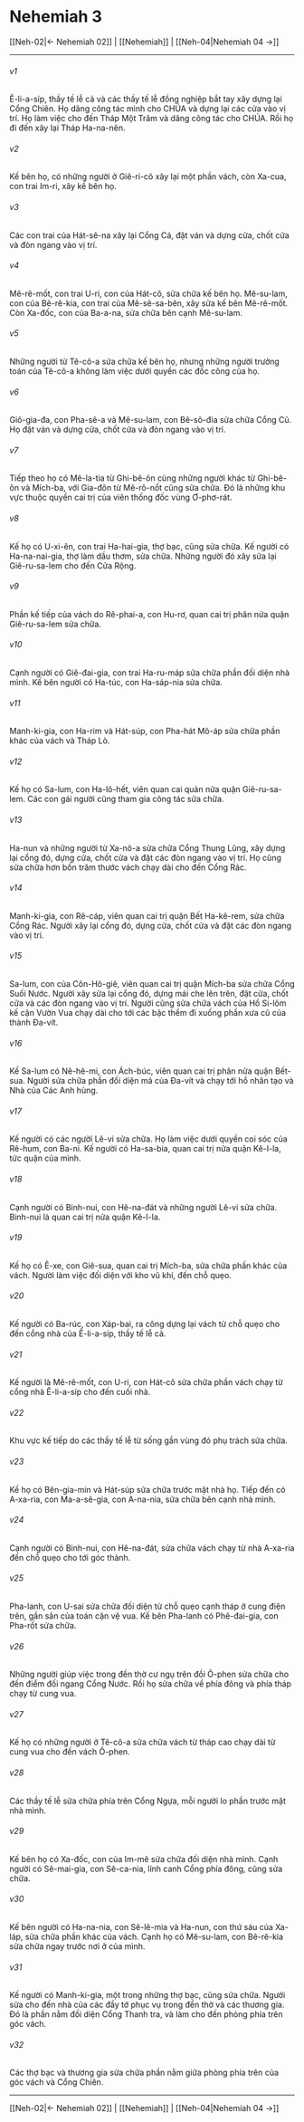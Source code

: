 # Nehemiah 3

[[Neh-02|← Nehemiah 02]] | [[Nehemiah]] | [[Neh-04|Nehemiah 04 →]]
***



###### v1 
Ê-li-a-síp, thầy tế lễ cả và các thầy tế lễ đồng nghiệp bắt tay xây dựng lại Cổng Chiên. Họ dâng công tác mình cho CHÚA và dựng lại các cửa vào vị trí. Họ làm việc cho đến Tháp Một Trăm và dâng công tác cho CHÚA. Rồi họ đi đến xây lại Tháp Ha-na-nên. 

###### v2 
Kế bên họ, có những người ở Giê-ri-cô xây lại một phần vách, còn Xa-cua, con trai Im-ri, xây kế bên họ. 

###### v3 
Các con trai của Hát-sê-na xây lại Cổng Cá, đặt ván và dựng cửa, chốt cửa và đòn ngang vào vị trí. 

###### v4 
Mê-rê-mốt, con trai U-ri, con của Hát-cô, sửa chữa kế bên họ. Mê-su-lam, con của Bê-rê-kia, con trai của Mê-sê-sa-bên, xây sửa kế bên Mê-rê-mốt. Còn Xa-đốc, con của Ba-a-na, sửa chữa bên cạnh Mê-su-lam. 

###### v5 
Những người từ Tê-cô-a sửa chữa kế bên họ, nhưng những người trưởng toán của Tê-cô-a không làm việc dưới quyền các đốc công của họ. 

###### v6 
Giô-gia-đa, con Pha-sê-a và Mê-su-lam, con Bê-sô-đia sửa chữa Cổng Cũ. Họ đặt ván và dựng cửa, chốt cửa và đòn ngang vào vị trí. 

###### v7 
Tiếp theo họ có Mê-la-tia từ Ghi-bê-ôn cùng những người khác từ Ghi-bê-ôn và Mích-ba, với Gia-đôn từ Mê-rô-nốt cũng sửa chữa. Đó là những khu vực thuộc quyền cai trị của viên thống đốc vùng Ơ-phơ-rát. 

###### v8 
Kế họ có U-xi-ên, con trai Ha-hai-gia, thợ bạc, cũng sửa chữa. Kế người có Ha-na-nai-gia, thợ làm dầu thơm, sửa chữa. Những người đó xây sửa lại Giê-ru-sa-lem cho đến Cửa Rộng. 

###### v9 
Phần kế tiếp của vách do Rê-phai-a, con Hu-rơ, quan cai trị phân nửa quận Giê-ru-sa-lem sửa chữa. 

###### v10 
Cạnh người có Giê-đai-gia, con trai Ha-ru-máp sửa chữa phần đối diện nhà mình. Kế bên người có Ha-túc, con Ha-sáp-nia sửa chữa. 

###### v11 
Manh-ki-gia, con Ha-rim và Hát-súp, con Pha-hát Mô-áp sửa chữa phần khác của vách và Tháp Lò. 

###### v12 
Kế họ có Sa-lum, con Ha-lô-hết, viên quan cai quản nửa quận Giê-ru-sa-lem. Các con gái người cũng tham gia công tác sửa chữa. 

###### v13 
Ha-nun và những người từ Xa-nô-a sửa chữa Cổng Thung Lũng, xây dựng lại cổng đó, dựng cửa, chốt cửa và đặt các đòn ngang vào vị trí. Họ cũng sửa chữa hơn bốn trăm thước vách chạy dài cho đến Cổng Rác. 

###### v14 
Manh-ki-gia, con Rê-cáp, viên quan cai trị quận Bết Ha-kê-rem, sửa chữa Cổng Rác. Người xây lại cổng đó, dựng cửa, chốt cửa và đặt các đòn ngang vào vị trí. 

###### v15 
Sa-lum, con của Côn-Hô-giê, viên quan cai trị quận Mích-ba sửa chữa Cổng Suối Nước. Người xây sửa lại cổng đó, dựng mái che lên trên, đặt cửa, chốt cửa và các đòn ngang vào vị trí. Người cũng sửa chữa vách của Hồ Si-lôm kế cận Vườn Vua chạy dài cho tới các bậc thềm đi xuống phần xưa cũ của thành Đa-vít. 

###### v16 
Kế Sa-lum có Nê-hê-mi, con Ách-búc, viên quan cai trị phân nửa quận Bết-sua. Người sửa chữa phần đối diện mả của Đa-vít và chạy tới hồ nhân tạo và Nhà của Các Anh hùng. 

###### v17 
Kế người có các người Lê-vi sửa chữa. Họ làm việc dưới quyền coi sóc của Rê-hum, con Ba-ni. Kế người có Ha-sa-bia, quan cai trị nửa quận Kê-I-la, tức quận của mình. 

###### v18 
Cạnh người có Binh-nui, con Hê-na-đát và những người Lê-vi sửa chữa. Binh-nui là quan cai trị nửa quận Kê-I-la. 

###### v19 
Kế họ có Ê-xe, con Giê-sua, quan cai trị Mích-ba, sửa chữa phần khác của vách. Người làm việc đối diện với kho vũ khí, đến chỗ quẹo. 

###### v20 
Kế người có Ba-rúc, con Xáp-bai, ra công dựng lại vách từ chỗ quẹo cho đến cổng nhà của Ê-li-a-síp, thầy tế lễ cả. 

###### v21 
Kế người là Mê-rê-mốt, con U-ri, con Hát-cô sửa chữa phần vách chạy từ cổng nhà Ê-li-a-síp cho đến cuối nhà. 

###### v22 
Khu vực kế tiếp do các thầy tế lễ từ sống gần vùng đó phụ trách sửa chữa. 

###### v23 
Kế họ có Bên-gia-min và Hát-súp sửa chữa trước mặt nhà họ. Tiếp đến có A-xa-ria, con Ma-a-sê-gia, con A-na-nia, sửa chữa bên cạnh nhà mình. 

###### v24 
Cạnh người có Binh-nui, con Hê-na-đát, sửa chữa vách chạy từ nhà A-xa-ria đến chỗ quẹo cho tới góc thành. 

###### v25 
Pha-lanh, con U-sai sửa chữa đối diện từ chỗ quẹo cạnh tháp ở cung điện trên, gần sân của toán cận vệ vua. Kế bên Pha-lanh có Phê-đai-gia, con Pha-rốt sửa chữa. 

###### v26 
Những người giúp việc trong đền thờ cư ngụ trên đồi Ô-phen sửa chữa cho đến điểm đối ngang Cổng Nước. Rồi họ sửa chữa về phía đông và phía tháp chạy từ cung vua. 

###### v27 
Kế họ có những người ở Tê-cô-a sửa chữa vách từ tháp cao chạy dài từ cung vua cho đến vách Ô-phen. 

###### v28 
Các thầy tế lễ sửa chữa phía trên Cổng Ngựa, mỗi người lo phần trước mặt nhà mình. 

###### v29 
Kế bên họ có Xa-đốc, con của Im-mê sửa chữa đối diện nhà mình. Cạnh người có Sê-mai-gia, con Sê-ca-nia, lính canh Cổng phía đông, cũng sửa chữa. 

###### v30 
Kế bên người có Ha-na-nia, con Sê-lê-mia và Ha-nun, con thứ sáu của Xa-láp, sửa chữa phần khác của vách. Cạnh họ có Mê-su-lam, con Bê-rê-kia sửa chữa ngay trước nơi ở của mình. 

###### v31 
Kế người có Manh-ki-gia, một trong những thợ bạc, cũng sửa chữa. Người sửa cho đến nhà của các đầy tớ phục vụ trong đền thờ và các thương gia. Đó là phần nằm đối diện Cổng Thanh tra, và làm cho đến phòng phía trên góc vách. 

###### v32 
Các thợ bạc và thương gia sửa chữa phần nằm giữa phòng phía trên của góc vách và Cổng Chiên.

***
[[Neh-02|← Nehemiah 02]] | [[Nehemiah]] | [[Neh-04|Nehemiah 04 →]]
